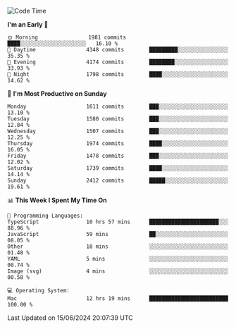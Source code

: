 <!--START_SECTION:waka-->
![Code Time](http://img.shields.io/badge/Code%20Time-4%2C070%20hrs%2024%20mins-blue)

**I'm an Early 🐤** 

```text
🌞 Morning                1981 commits        ████░░░░░░░░░░░░░░░░░░░░░   16.10 % 
🌆 Daytime                4348 commits        █████████░░░░░░░░░░░░░░░░   35.35 % 
🌃 Evening                4174 commits        ████████░░░░░░░░░░░░░░░░░   33.93 % 
🌙 Night                  1798 commits        ████░░░░░░░░░░░░░░░░░░░░░   14.62 % 
```
📅 **I'm Most Productive on Sunday** 

```text
Monday                   1611 commits        ███░░░░░░░░░░░░░░░░░░░░░░   13.10 % 
Tuesday                  1580 commits        ███░░░░░░░░░░░░░░░░░░░░░░   12.84 % 
Wednesday                1507 commits        ███░░░░░░░░░░░░░░░░░░░░░░   12.25 % 
Thursday                 1974 commits        ████░░░░░░░░░░░░░░░░░░░░░   16.05 % 
Friday                   1478 commits        ███░░░░░░░░░░░░░░░░░░░░░░   12.02 % 
Saturday                 1739 commits        ████░░░░░░░░░░░░░░░░░░░░░   14.14 % 
Sunday                   2412 commits        █████░░░░░░░░░░░░░░░░░░░░   19.61 % 
```


📊 **This Week I Spent My Time On** 

```text
💬 Programming Languages: 
TypeScript               10 hrs 57 mins      ██████████████████████░░░   88.96 % 
JavaScript               59 mins             ██░░░░░░░░░░░░░░░░░░░░░░░   08.05 % 
Other                    10 mins             ░░░░░░░░░░░░░░░░░░░░░░░░░   01.48 % 
YAML                     5 mins              ░░░░░░░░░░░░░░░░░░░░░░░░░   00.74 % 
Image (svg)              4 mins              ░░░░░░░░░░░░░░░░░░░░░░░░░   00.58 % 

💻 Operating System: 
Mac                      12 hrs 19 mins      █████████████████████████   100.00 % 
```


 Last Updated on 15/06/2024 20:07:39 UTC
<!--END_SECTION:waka-->
